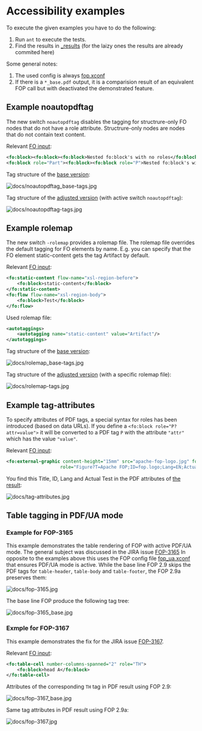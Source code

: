 # Accessibility examples

To execute the given examples you have to do the following:

1. Run `ant` to execute the tests.
1. Find the results in [_results](_results/) (for the laizy ones the results are already commited here)

Some general notes:

1. The used config is always [fop.xconf](fop.xconf)
2. If there is a `*_base.pdf` output, it is a comparision result of an equivalent FOP call but with deactivated the demonstrated feature.

## Example noautopdftag

The new switch `noautopdftag` disables the tagging for structrure-only FO nodes that do not have a role attribute. Structrure-only nodes are nodes that do not contain text content.

Relevant [FO input](noautopdftag/test.fo):

```xml
<fo:block><fo:block><fo:block>Nested fo:block's with no roles</fo:block></fo:block></fo:block>
<fo:block role="Part"><fo:block><fo:block role="P">Nested fo:block's with specific roles</fo:block></fo:block></fo:block>
```

Tag structure of the [base version](_results/noautopdftag_base.pdf):

![docs/noautopdftag_base-tags.jpg](docs/noautopdftag_base-tags.jpg "Tag structure of noautopdftag_base.pdf")

Tag structure of the [adjusted version](_results/noautopdftag.pdf) (with active switch `noautopdftag`):

![docs/noautopdftag-tags.jpg](docs/noautopdftag-tags.jpg "Tag structure of noautopdftag.pdf")

## Example rolemap

The new switch `-rolemap` provides a rolemap file. The rolemap file overrides the default tagging for FO elements by name. E.g. you can specify that the FO element static-content gets the tag Artifact by default.

Relevant [FO input](rolemap/test.fo):

```xml
<fo:static-content flow-name="xsl-region-before">
    <fo:block>static-content</fo:block>
</fo:static-content>
<fo:flow flow-name="xsl-region-body">
    <fo:block>Test</fo:block>
</fo:flow>
```

Used rolemap file:

```xml
<autotaggings>
	<autotagging name="static-content" value="Artifact"/>
</autotaggings>	
```

Tag structure of the [base version](_results/rolemap_base.pdf):

![docs/rolemap_base-tags.jpg](docs/rolemap_base-tags.jpg "Tag structure of rolemap_base.pdf")

Tag structure of the [adjusted version](_results/rolemap.pdf) (with a specific rolemap file):

![docs/rolemap-tags.jpg](docs/rolemap-tags.jpg "Tag structure of rolemap.pdf")


## Example tag-attributes

To specify attributes of PDF tags, a special syntax for roles has been introduced (based on data URLs). If you define a `<fo:block role="P?attr=value">` it will be converted to a PDF tag `P` with the attribute `"attr"` which has the value `"value"`.

Relevant [FO input](tag-attributes/test.fo):

```xml
<fo:external-graphic content-height="15mm" src="apache-fop-logo.jpg" fox:alt-text="Offical FOP logo"
                    role="Figure?T=Apache FOP;ID=fop.logo;Lang=EN;ActualText=FOP-Logo"/>
```

You find this Title, ID, Lang and Actual Test in the PDF attributes of [the result](_results/tag-attributes.pdf):

![docs/tag-attributes.jpg](docs/tag-attributes.jpg "Tag structure of tag-attributes.pdf")

## Table tagging in PDF/UA mode

### Example for FOP-3165

This example demonstrates the table rendering of FOP with active PDF/UA mode. The general subject was discussed in the JIRA issue [FOP-3165](https://issues.apache.org/jira/browse/FOP-3165) In opposite to the examples above this uses the FOP config file [fop_ua.xconf](fop_ua.xconf) that ensures PDF/UA mode is active. While the base line FOP 2.9 skips the PDF tags for `table-header`, `table-body` and `table-footer`, the FOP 2.9a preserves them:

![docs/fop-3165.jpg](docs/fop-3165.jpg "Table tag structure of fop-3165.pdf")

The base line FOP produce the following tag tree:

![docs/fop-3165_base.jpg](docs/fop-3165_base.jpg "Table tag structure of fop-3165_base.pdf")

### Exmple for FOP-3167

This example demonstrates the fix for the JIRA issue [FOP-3167](https://issues.apache.org/jira/browse/FOP-3167). 

Relevant [FO input](fop-3167/test.fo):

```xml
<fo:table-cell number-columns-spanned="2" role="TH">
    <fo:block>head A</fo:block>
</fo:table-cell>
```

Attributes of the corresponding `TH` tag in PDF result using FOP 2.9:

![docs/fop-3167_base.jpg](docs/fop-3167_base.jpg "The TH tag has a Scope attribute with the value 'None'")

Same tag attributes in PDF result using FOP 2.9a:

![docs/fop-3167.jpg](docs/fop-3167.jpg "The TH tag has a Scope attribute with the value 'Column'")

